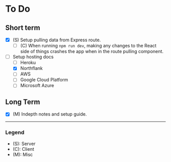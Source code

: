 # To Do

## Short term

- [x] (S) Setup pulling data from Express route.
  - [ ] (C) When running `npm run dev`, making any changes to the React side of things crashes the app when in the route pulling component.
- [ ] Setup hosting docs
  - [ ] Heroku
  - [x] Northflank
  - [ ] AWS
  - [ ] Google Cloud Platform
  - [ ] Microsoft Azure

## Long Term

- [x] (M) Indepth notes and setup guide.

---

### Legend

- (S): Server
- (C): Client
- (M): Misc
